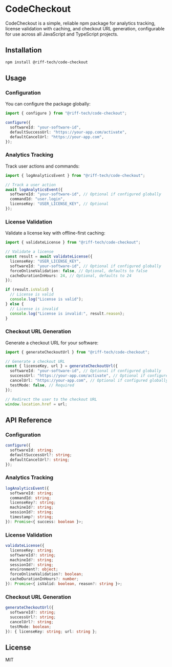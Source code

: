 # CodeCheckout

CodeCheckout is a simple, reliable npm package for analytics tracking, license validation with caching, and checkout URL generation, configurable for use across all JavaScript and TypeScript projects.

## Installation

```bash
npm install @riff-tech/code-checkout
```

## Usage

### Configuration

You can configure the package globally:

```typescript
import { configure } from "@riff-tech/code-checkout";

configure({
  softwareId: "your-software-id",
  defaultSuccessUrl: "https://your-app.com/activate",
  defaultCancelUrl: "https://your-app.com",
});
```

### Analytics Tracking

Track user actions and commands:

```typescript
import { logAnalyticsEvent } from "@riff-tech/code-checkout";

// Track a user action
await logAnalyticsEvent({
  softwareId: "your-software-id", // Optional if configured globally
  commandId: "user.login",
  licenseKey: "USER_LICENSE_KEY", // Optional
});
```

### License Validation

Validate a license key with offline-first caching:

```typescript
import { validateLicense } from "@riff-tech/code-checkout";

// Validate a license
const result = await validateLicense({
  licenseKey: "USER_LICENSE_KEY",
  softwareId: "your-software-id", // Optional if configured globally
  forceOnlineValidation: false, // Optional, defaults to false
  cacheDurationInHours: 24, // Optional, defaults to 24
});

if (result.isValid) {
  // License is valid
  console.log("License is valid");
} else {
  // License is invalid
  console.log("License is invalid:", result.reason);
}
```

### Checkout URL Generation

Generate a checkout URL for your software:

```typescript
import { generateCheckoutUrl } from "@riff-tech/code-checkout";

// Generate a checkout URL
const { licenseKey, url } = generateCheckoutUrl({
  softwareId: "your-software-id", // Optional if configured globally
  successUrl: "https://your-app.com/activate", // Optional if configured globally
  cancelUrl: "https://your-app.com", // Optional if configured globally
  testMode: false, // Required
});

// Redirect the user to the checkout URL
window.location.href = url;
```

## API Reference

### Configuration

```typescript
configure({
  softwareId: string;
  defaultSuccessUrl?: string;
  defaultCancelUrl?: string;
});
```

### Analytics Tracking

```typescript
logAnalyticsEvent({
  softwareId: string;
  commandId: string;
  licenseKey?: string;
  machineId?: string;
  sessionId?: string;
  timestamp?: string;
}): Promise<{ success: boolean }>;
```

### License Validation

```typescript
validateLicense({
  licenseKey: string;
  softwareId?: string;
  machineId?: string;
  sessionId?: string;
  environment?: object;
  forceOnlineValidation?: boolean;
  cacheDurationInHours?: number;
}): Promise<{ isValid: boolean, reason?: string }>;
```

### Checkout URL Generation

```typescript
generateCheckoutUrl({
  softwareId?: string;
  successUrl?: string;
  cancelUrl?: string;
  testMode: boolean;
}): { licenseKey: string; url: string };
```

## License

MIT

